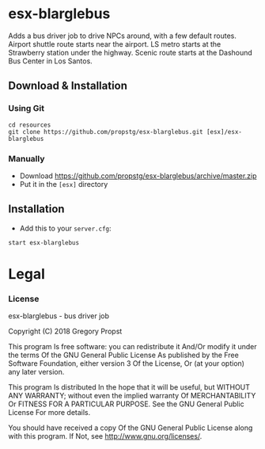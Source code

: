 # esx-blarglebus
Adds a bus driver job to drive NPCs around, with a few default routes. Airport shuttle route starts near the airport. LS metro starts at the Strawberry station under the highway. Scenic route starts at the Dashound Bus Center in Los Santos.

## Download & Installation

### Using Git
```
cd resources
git clone https://github.com/propstg/esx-blarglebus.git [esx]/esx-blarglebus
```

### Manually
- Download https://github.com/propstg/esx-blarglebus/archive/master.zip
- Put it in the `[esx]` directory

## Installation
- Add this to your `server.cfg`:

```
start esx-blarglebus
```

# Legal
### License
esx-blarglebus - bus driver job

Copyright (C) 2018 Gregory Propst

This program Is free software: you can redistribute it And/Or modify it under the terms Of the GNU General Public License As published by the Free Software Foundation, either version 3 Of the License, Or (at your option) any later version.

This program Is distributed In the hope that it will be useful, but WITHOUT ANY WARRANTY; without even the implied warranty Of MERCHANTABILITY Or FITNESS FOR A PARTICULAR PURPOSE. See the GNU General Public License For more details.

You should have received a copy Of the GNU General Public License along with this program. If Not, see http://www.gnu.org/licenses/.